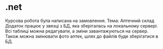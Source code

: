 # .net
Курсова робота була написана на замовлення.
Тема: Аптечний склад
Додаток працює у звязці з БД, яка зберігалась на локальному сервері.
Всі таблиці можна редагувати, а зміни завантажуються на сервер.
Також можна змінювати фото аптек, шлях до файлів буде зберігатися в БД.
